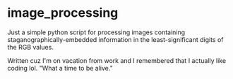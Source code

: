 # image_processing

Just a simple python script for processing images containing
staganographically-embedded information in the least-significant digits of the
RGB values.

Written cuz I'm on vacation from work and I remembered that I actually like
coding lol. "What a time to be alive."
